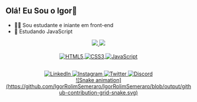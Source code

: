 ## Olá! Eu Sou o Igor👋

- 🙋‍♂️ Sou estudante e iniante em front-end
- 📖 Estudando JavaScript

<div align="center">
<a href="https://github.com/IgorRolimSemeraro">
    <img height="180em" src="https://github-readme-stats.vercel.app/api?username=IgorRolimSemeraro&show_icons=true&theme=dracula"/>
    <img height="180em" src="https://github-readme-stats.vercel.app/api/top-langs/?username=IgorRolimSemeraro&theme=dracula"/>
</div>
<br>
<div align="center" style="display: inline_block">
    <img align="center" alt="HTML5" src="https://img.shields.io/badge/HTML5-E34F26?style=for-the-badge&logo=html5&logoColor=white">
    <img align="center" alt="CSS3" src="https://img.shields.io/badge/CSS3-1572B6?style=for-the-badge&logo=css3&logoColor=white">
    <img align="center" alt="JavaScript" src="https://img.shields.io/badge/JavaScript-F7DF1E?style=for-the-badge&logo=javascript&logoColor=black">
</div>

##
<div align="center">
    <a href="https://www.linkedin.com/in/igor-rolim-semeraro/" target="_blank"><img alt="LinkedIn" src="https://img.shields.io/badge/LinkedIn-0077B5?style=for-the-badge&logo=linkedin&logoColor=white" target="_blank">
    <a href="https://www.instagram.com/igorsemeraro/" target="_blank"><img alt="Instagram" src="https://img.shields.io/badge/Instagram-E4405F?style=for-the-badge&logo=instagram&logoColor=white" target="_blank">
    <a href="https://twitter.com/Iguinhoo_25" target="_blank"><img alt="Twitter" src="https://img.shields.io/badge/Twitter-1DA1F2?style=for-the-badge&logo=twitter&logoColor=white" target="_blank">
    <a href="https://discord.gg/PkKdXggfN4" target="_blank"><img alt="Discord" src="https://img.shields.io/badge/Discord-7289DA?style=for-the-badge&logo=discord&logoColor=white" target="_blank">
</div>

<div align="center">
    ![Snake animation](https://github.com/IgorRolimSemeraro/IgorRolimSemeraro/blob/output/github-contribution-grid-snake.svg)
</div>
